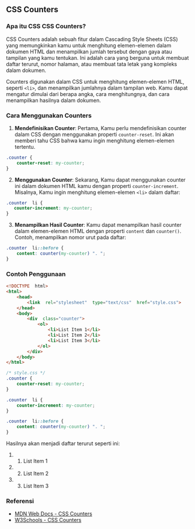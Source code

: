 
  

## CSS Counters
### Apa itu CSS CSS Counters?

CSS Counters adalah sebuah fitur dalam Cascading Style Sheets (CSS) yang memungkinkan kamu untuk menghitung elemen-elemen dalam dokumen HTML dan menampilkan jumlah tersebut dengan gaya  atau tampilan yang kamu tentukan. Ini adalah cara yang berguna untuk membuat daftar terurut, nomor halaman, atau membuat tata letak yang kompleks dalam dokumen.  

Counters digunakan dalam CSS untuk menghitung elemen-elemen HTML, seperti `<li>`, dan menampilkan jumlahnya dalam tampilan web. Kamu dapat mengatur dimulai dari berapa angka, cara menghitungnya, dan cara menampilkan hasilnya dalam dokumen.

  
### Cara Menggunakan Counters

 1.  **Mendefinisikan Counter**: Pertama, Kamu perlu mendefinisikan counter dalam CSS dengan menggunakan properti `counter-reset`. Ini akan memberi tahu CSS bahwa kamu ingin menghitung elemen-elemen tertentu.

  
```css
.counter {
    counter-reset: my-counter;
}
```
  
2.  **Menggunakan Counter**: Sekarang, Kamu dapat menggunakan counter ini dalam dokumen HTML kamu dengan properti `counter-increment`. Misalnya, Kamu ingin menghitung elemen-elemen `<li>` dalam daftar:

 ```css
.counter  li {
    counter-increment: my-counter;
}
```

  
3.  **Menampilkan Hasil Counter**: Kamu dapat menampilkan hasil counter dalam elemen-elemen HTML dengan properti `content` dan `counter()`. Contoh, menampilkan nomor urut pada daftar:
```css
.counter  li::before {
    content: counter(my-counter) ". ";
}
```

### Contoh Penggunaan
```html
<!DOCTYPE  html>
<html>
	<head>
		<link  rel="stylesheet"  type="text/css"  href="style.css">
	</head>
	<body>
		<div  class="counter">
			<ol>
				<li>List Item 1</li>
				<li>List Item 2</li>
				<li>List Item 3</li>
			</ol>
		</div>
	</body>
</html>
```
  
```css
/* style.css */
.counter {
    counter-reset: my-counter;
}

.counter  li {
    counter-increment: my-counter;
}

.counter  li::before {
    content: counter(my-counter) ". ";
}
```

Hasilnya akan menjadi daftar terurut seperti ini:
1. 1. List Item 1
2. 2. List Item 2
3. 3. List Item 3

### Referensi
- [MDN Web Docs - CSS Counters](https://developer.mozilla.org/en-US/docs/Web/CSS/CSS_Lists_and_Counters/Using_CSS_counters)
- [W3Schools - CSS Counters](https://www.w3schools.com/css/css_counters.asp)